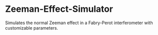 # Zeeman-Effect-Simulator
Simulates the normal Zeeman effect in a Fabry-Perot interferometer with customizable parameters.
